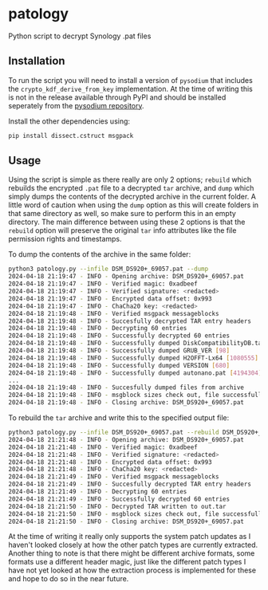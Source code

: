 # patology

Python script to decrypt Synology .pat files

## Installation

To run the script you will need to install a version of `pysodium` that includes the `crypto_kdf_derive_from_key` implementation. At the time of writing this is not in the release available through PyPI and should be installed seperately from the [pysodium repository](https://github.com/stef/pysodium/tree/master).

Install the other dependencies using:

```sh
pip install dissect.cstruct msgpack
```

## Usage

Using the script is simple as there really are only 2 options; `rebuild` which rebuilds the encrypted `.pat` file to a decrypted `tar` archive, and `dump` which simply dumps the contents of the decrypted archive in the current folder. A little word of caution when using the `dump` option as this will create folders in that same directory as well, so make sure to perform this in an empty directory. The main difference between using these 2 options is that the `rebuild` option will preserve the original `tar` info attributes like the file permission rights and timestamps.

To dump the contents of the archive in the same folder:

```sh
python3 patology.py --infile DSM_DS920+_69057.pat --dump
2024-04-18 21:19:47 - INFO - Opening archive: DSM_DS920+_69057.pat
2024-04-18 21:19:47 - INFO - Verified magic: 0xadbeef
2024-04-18 21:19:47 - INFO - Verified signature: <redacted>
2024-04-18 21:19:47 - INFO - Encrypted data offset: 0x993
2024-04-18 21:19:47 - INFO - ChaCha20 key: <redacted>
2024-04-18 21:19:48 - INFO - Verified msgpack messageblocks
2024-04-18 21:19:48 - INFO - Succesfully decrypted TAR entry headers
2024-04-18 21:19:48 - INFO - Decrypting 60 entries
2024-04-18 21:19:48 - INFO - Successfully decrypted 60 entries
2024-04-18 21:19:48 - INFO - Successfully dumped DiskCompatibilityDB.tar [4194304]
2024-04-18 21:19:48 - INFO - Successfully dumped GRUB_VER [98]
2024-04-18 21:19:48 - INFO - Successfully dumped H2OFFT-Lx64 [1080555]
2024-04-18 21:19:48 - INFO - Successfully dumped VERSION [680]
2024-04-18 21:19:48 - INFO - Successfully dumped autonano.pat [4194304]
...
2024-04-18 21:19:48 - INFO - Succesfully dumped files from archive
2024-04-18 21:19:48 - INFO - msgblock sizes check out, file successfully parsed
2024-04-18 21:19:48 - INFO - Closing archive: DSM_DS920+_69057.pat
```

To rebuild the `tar` archive and write this to the specified output file:

```sh
python3 patology.py --infile DSM_DS920+_69057.pat --rebuild DSM_DS920+_69057.tar
2024-04-18 21:21:48 - INFO - Opening archive: DSM_DS920+_69057.pat
2024-04-18 21:21:48 - INFO - Verified magic: 0xadbeef
2024-04-18 21:21:48 - INFO - Verified signature: <redacted>
2024-04-18 21:21:48 - INFO - Encrypted data offset: 0x993
2024-04-18 21:21:48 - INFO - ChaCha20 key: <redacted>
2024-04-18 21:21:49 - INFO - Verified msgpack messageblocks
2024-04-18 21:21:49 - INFO - Succesfully decrypted TAR entry headers
2024-04-18 21:21:49 - INFO - Decrypting 60 entries
2024-04-18 21:21:49 - INFO - Successfully decrypted 60 entries
2024-04-18 21:21:50 - INFO - Decrypted TAR written to out.tar
2024-04-18 21:21:50 - INFO - msgblock sizes check out, file successfully parsed
2024-04-18 21:21:50 - INFO - Closing archive: DSM_DS920+_69057.pat
```

At the time of writing it really only supports the system patch updates as I haven't looked closely at how the other patch types are currently extracted. Another thing to note is that there might be different archive formats, some formats use a different header magic, just like the different patch types I have not yet looked at how the extraction process is implemented for these and hope to do so in the near future.
